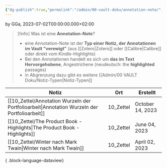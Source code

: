 ```yaml
---
{"dg-publish":true,"permalink":"/admin/00-vault-doku/annotation-note/","tags":["class/admin"],"noteIcon":""}
---
```


by GGa, 2023-07-02T00:00:00.000+02:00 

> [!info] Was ist eine **Annotation-Note**?
> - eine Annotation-Note ist der **Typ einer Notiz, der Annotationen im Vault "verewigt"** (aus [[Zotero\|Zotero]] oder [[Calibre\|Calibre]] oder direkt vom Kindle-Highlights)
> - Bei den Annotationen handelt es sich um **das im Text Hervorgehobene**, Angestrichene (neudeutsch: the **highlighted** passages)
> - in Abgrenzung dazu gibt es weitere [[Admin/00 VAULT Doku/Notiz-Typen\|Notiz-Typen]]

| Notiz                                                                                           | Ort       | Erstellt         |
| ----------------------------------------------------------------------------------------------- | --------- | ---------------- |
| [[10_Zettel/Annotation Wurzeln der Portfolioarbeit\|Annotation Wurzeln der Portfolioarbeit]] | 10_Zettel | October 14, 2023 |
| [[10_Zettel/The Product Book - Highlights\|The Product Book - Highlights]]                   | 10_Zettel | June 04, 2023    |
| [[10_Zettel/Winter nach Mark Twain\|Winter nach Mark Twain]]                                 | 10_Zettel | April 02, 2023   |

{ .block-language-dataview}
